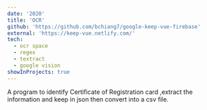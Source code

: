 ```yaml
---
date: '2020'
title: 'OCR'
github: 'https://github.com/bchiang7/google-keep-vue-firebase'
external: 'https://keep-vue.netlify.com/'
tech:
  - ocr space
  - regex
  - textract
  - google vision
showInProjects: true
---
```


A program to identify Certificate of Registration card ,extract the information and keep in json then convert into a csv file.
